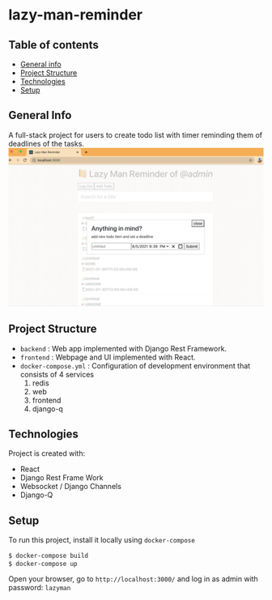 # lazy-man-reminder

## Table of contents
* [General info](#general-info)
* [Project Structure](#project-structure)
* [Technologies](#technologies)
* [Setup](#setup)

## General Info
A full-stack project for users to create todo list with timer reminding them of deadlines of the tasks.
![](https://github.com/nathanjonjon/lazy-man-reminder/blob/main/todo.png)


## Project Structure
- `backend` : Web app implemented with Django Rest Framework.
- `frontend` : Webpage and UI implemented with React.
- `docker-compose.yml` : Configuration of development environment that consists of 4 services
  1. redis
  2. web
  3. frontend
  4. django-q

## Technologies
Project is created with:
* React
* Django Rest Frame Work
* Websocket / Django Channels
* Django-Q

## Setup
To run this project, install it locally using `docker-compose`
```
$ docker-compose build
$ docker-compose up
```
Open your browser, go to `http://localhost:3000/` and log in as admin with password: `lazyman`
